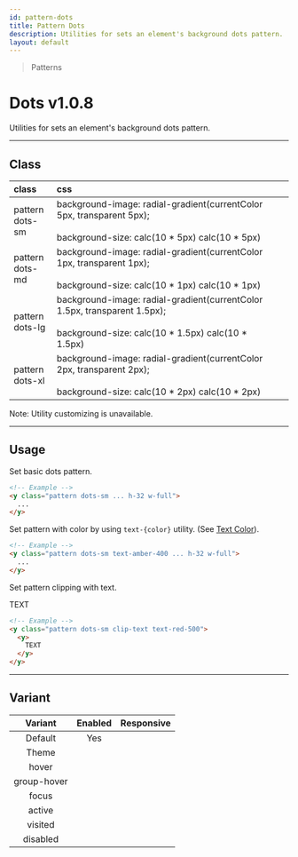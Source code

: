 ```yaml
---
id: pattern-dots
title: Pattern Dots
description: Utilities for sets an element's background dots pattern.
layout: default
---
```


> Patterns

# Dots <span class="ml-1 px-2 py-1 text-sm text-gray-600 bg-gray-300">v1.0.8</span>

Utilities for sets an element's background dots pattern.

---

## Class

| <span class="px-3 py-1 text-white bg-charcoal-100 rounded-full">class</span> | <span class="px-3 py-1 text-white bg-charcoal-100 rounded-full">css</span> | |
|:--|:--|:-:|
| pattern <br> dots-sm | background-image: radial-gradient(currentColor 5px, transparent 5px); <br><br> background-size: calc(10 * 5px) calc(10 * 5px) | <y class="pattern dots-sm w-32 h-56"></y> |
| pattern <br> dots-md | background-image: radial-gradient(currentColor 1px, transparent 1px); <br><br> background-size: calc(10 * 1px) calc(10 * 1px) | <y class="pattern dots-md w-32 h-56"></y> |
| pattern <br> dots-lg | background-image: radial-gradient(currentColor 1.5px, transparent 1.5px); <br><br> background-size: calc(10 * 1.5px) calc(10 * 1.5px) | <y class="pattern dots-lg w-32 h-56"></y> |
| pattern <br> dots-xl | background-image: radial-gradient(currentColor 2px, transparent 2px); <br><br> background-size: calc(10 * 2px) calc(10 * 2px) | <y class="pattern dots-xl w-32 h-56"></y> |

<y class="m-4 p-3 border-l-8 border-gray-600 text-sm text-gray-600 bg-gray-200">
  <span class="pr-1 font-semibold">
    Note:
  </span>
  Utility customizing is unavailable.
</y>

---

## Usage

Set basic dots pattern.

<y class="px-4 my-2 mx-auto w-56">
  <y class="pattern dots-sm h-32"></y>
</y>


```html
<!-- Example -->
<y class="pattern dots-sm ... h-32 w-full">
  ...
</y>
```

Set pattern with color by using `text-{color}` utility. (See [Text Color](/text-color/)).

<y class="px-4 my-2 mx-auto w-56">
  <y class="pattern dots-sm h-32 text-amber-400"></y>
</y>


```html
<!-- Example -->
<y class="pattern dots-sm text-amber-400 ... h-32 w-full">
  ...
</y>
```

Set pattern clipping with text.

<y class="px-4 my-2 mx-auto w-64">
  <y class="pattern dots-sm clip-text text-red-500">
    <y class="text-8xl font-bold">
      TEXT
    </y>
  </y>
</y>

```html
<!-- Example -->
<y class="pattern dots-sm clip-text text-red-500">
  <y>
    TEXT
  </y>
</y>
```

---

## Variant

| <span class="font-semibold underline">Variant</span> | <span class="font-semibold underline">Enabled</span> | <span class="font-semibold underline">Responsive</span> |
|:-:|:-:|:-:|
| Default | Yes | |
| Theme | | |
| hover| | |
| group-hover | | |
| focus | | |
| active | | |
| visited | | |
| disabled | | |